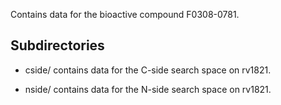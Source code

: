 Contains data for the bioactive compound F0308-0781.

## Subdirectories

- cside/ contains data for the C-side search space on rv1821.

- nside/ contains data for the N-side search space on rv1821.

